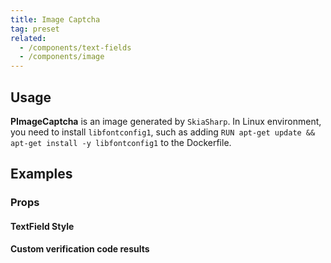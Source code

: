 ```yaml
---
title: Image Captcha
tag: preset
related:
  - /components/text-fields
  - /components/image
---
```


## Usage

**PImageCaptcha** is an image generated by `SkiaSharp`. In Linux environment, you need to install `libfontconfig1`, such as adding `RUN apt-get update && apt-get install -y libfontconfig1` to the Dockerfile.

<masa-example file="Examples.components.image_captcha.Usage"></masa-example>

## Examples

### Props

#### TextField Style

<masa-example file="Examples.components.image_captcha.TextFieldStyle"></masa-example>

#### Custom verification code results

<masa-example file="Examples.components.image_captcha.VerifyCode"></masa-example>